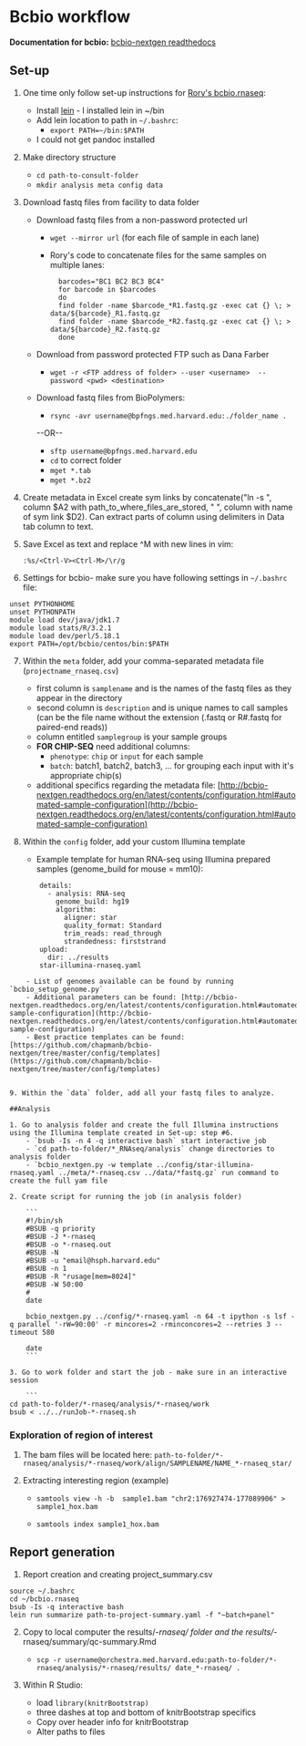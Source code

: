 # Bcbio workflow
**Documentation for bcbio:** [bcbio-nextgen readthedocs](http://bcbio-nextgen.readthedocs.org/en/latest/contents/pipelines.html#rna-seq)

## Set-up
1. One time only follow set-up instructions for [Rory's bcbio.rnaseq](https://github.com/roryk/bcbio.rnaseq): 
	- Install [lein](https://github.com/technomancy/leiningen) - I installed lein in ~/bin
	- Add lein location to path in `~/.bashrc`:
		- `export PATH=~/bin:$PATH`
	- I could not get pandoc installed
2. Make directory structure 
    - `cd path-to-consult-folder`
    - `mkdir analysis meta config data`
    
3. Download fastq files from facility to data folder
	
	- Download fastq files from a non-password protected url
		- `wget --mirror url` (for each file of sample in each lane)
   	 	- Rory's code to concatenate files for the same samples on multiple lanes: 
    
    			barcodes="BC1 BC2 BC3 BC4"
    			for barcode in $barcodes
    			do
    			find folder -name $barcode_*R1.fastq.gz -exec cat {} \; > data/${barcode}_R1.fastq.gz
    			find folder -name $barcode_*R2.fastq.gz -exec cat {} \; > data/${barcode}_R2.fastq.gz
    			done

   	- Download from password protected FTP such as Dana Farber
		- `wget -r <FTP address of folder> --user <username>  --password <pwd> <destination>`
	
	- Download fastq files from BioPolymers: 
   		- `rsync -avr username@bpfngs.med.harvard.edu:./folder_name .`
   		
   		--OR--
   		
		- `sftp username@bpfngs.med.harvard.edu`
		- `cd` to correct folder
		- `mget *.tab`
		- `mget *.bz2`

4. Create metadata in Excel create sym links by concatenate("ln -s ", column $A2 with path_to_where_files_are_stored, " ", column with name of sym link $D2). Can extract parts of column using delimiters in Data tab column to text.

5. Save Excel as text and replace ^M with new lines in vim:

	`:%s/<Ctrl-V><Ctrl-M>/\r/g`

6. Settings for bcbio- make sure you have following settings in `~/.bashrc` file:
 
 ```
 unset PYTHONHOME
 unset PYTHONPATH
 module load dev/java/jdk1.7
 module load stats/R/3.2.1
 module load dev/perl/5.18.1
 export PATH=/opt/bcbio/centos/bin:$PATH
 ```
    
7. Within the `meta` folder, add your comma-separated metadata file (`projectname_rnaseq.csv`)
	- first column is `samplename` and is the names of the fastq files as they appear in the directory
	- second column is `description` and is unique names to call samples (can be the file name without the extension (.fastq or R#.fastq for paired-end reads))
	- column entitled `samplegroup` is your sample groups
	- **FOR CHIP-SEQ** need additional columns:
		- `phenotype`: `chip` or `input` for each sample
		- `batch`: batch1, batch2, batch3, ... for grouping each input with it's appropriate chip(s)
	- additional specifics regarding the metadata file: [http://bcbio-nextgen.readthedocs.org/en/latest/contents/configuration.html#automated-sample-configuration](http://bcbio-nextgen.readthedocs.org/en/latest/contents/configuration.html#automated-sample-configuration) 
        
8. Within the `config` folder, add your custom Illumina template
    - Example template for human RNA-seq using Illumina prepared samples (genome_build for mouse = mm10):

	```
        details:
          - analysis: RNA-seq
            genome_build: hg19
            algorithm:
              aligner: star
              quality_format: Standard
              trim_reads: read_through
              strandedness: firststrand 
        upload:
          dir: ../results
        star-illumina-rnaseq.yaml 
```
	- List of genomes available can be found by running `bcbio_setup_genome.py`
	- Additional parameters can be found: [http://bcbio-nextgen.readthedocs.org/en/latest/contents/configuration.html#automated-sample-configuration](http://bcbio-nextgen.readthedocs.org/en/latest/contents/configuration.html#automated-sample-configuration) 
	- Best practice templates can be found: [https://github.com/chapmanb/bcbio-nextgen/tree/master/config/templates](https://github.com/chapmanb/bcbio-nextgen/tree/master/config/templates)

 
9. Within the `data` folder, add all your fastq files to analyze.

##Analysis

1. Go to analysis folder and create the full Illumina instructions using the Illumina template created in Set-up: step #6.
    - `bsub -Is -n 4 -q interactive bash` start interactive job
    - `cd path-to-folder/*_RNAseq/analysis` change directories to analysis folder
    - `bcbio_nextgen.py -w template ../config/star-illumina-rnaseq.yaml ../meta/*-rnaseq.csv ../data/*fastq.gz` run command to create the full yam file

2. Create script for running the job (in analysis folder)

	```
	#!/bin/sh
	#BSUB -q priority
	#BSUB -J *-rnaseq
	#BSUB -o *-rnaseq.out
	#BSUB -N
	#BSUB -u "email@hsph.harvard.edu"
	#BSUB -n 1
	#BSUB -R "rusage[mem=8024]"
	#BSUB -W 50:00
	#
	date

	bcbio_nextgen.py ../config/*-rnaseq.yaml -n 64 -t ipython -s lsf -q parallel '-rW=90:00' -r mincores=2 -rminconcores=2 --retries 3 --timeout 580

	date
	```

3. Go to work folder and start the job - make sure in an interactive session 

	```
cd path-to-folder/*-rnaseq/analysis/*-rnaseq/work
bsub < ../../runJob-*-rnaseq.sh
```

### Exploration of region of interest

1. The bam files will be located here: `path-to-folder/*-rnaseq/analysis/*-rnaseq/work/align/SAMPLENAME/NAME_*-rnaseq_star/`

2. Extracting interesting region (example)
	- `samtools view -h -b  sample1.bam "chr2:176927474-177089906" > sample1_hox.bam`

	- `samtools index sample1_hox.bam`

## Report generation
1. Report creation and creating project_summary.csv

```
source ~/.bashrc
cd ~/bcbio.rnaseq
bsub -Is -q interactive bash
lein run summarize path-to-project-summary.yaml -f "~batch+panel"
```
2. Copy to local computer the results/*-rnaseq/ folder and the results/*-rnaseq/summary/qc-summary.Rmd
    - `scp -r username@orchestra.med.harvard.edu:path-to-folder/*-rnaseq/analysis/*-rnaseq/results/
date_*-rnaseq/ .`

3. Within R Studio:
	- load `library(knitrBootstrap)`
	- three dashes at top and bottom of knitrBootstrap specifics
	- Copy over header info for knitrBootstrap
	- Alter paths to files
